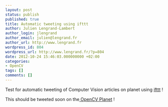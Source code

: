 ```yaml
---
layout: post
status: publish
published: true
title: Automatic tweeting using ifttt
author: Julien Lengrand-Lambert
author_login: jlengrand
author_email: julien@lengrand.fr
author_url: http://www.lengrand.fr
wordpress_id: 804
wordpress_url: http://www.lengrand.fr/?p=804
date: 2012-10-24 15:46:03.000000000 +02:00
categories:
- OpenCV
tags: []
comments: []
---
```

Test for automatic tweeting of Computer Vision articles on planet using <a title="ifttt" href="http://ifttt.com/dashboard" target="_blank">ifttt</a> !

This should be tweeted soon on the<a title="opencv planet twitter" href="http://twitter.com/OpenCVPlanet" target="_blank"> OpenCV Planet</a> !
